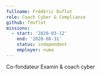```yaml
---
fullname: Frédéric Duflot
role: Coach Cyber & Compliance
github: fduflot
missions:
  - start: '2020-03-12'
    end: '2020-08-31'
    status: independent
    employer: numa
---
```


Co-fondateur Examin & coach cyber
